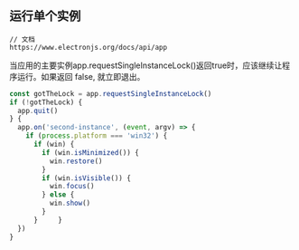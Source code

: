 ## 运行单个实例
```
// 文档
https://www.electronjs.org/docs/api/app
```
当应用的主要实例app.requestSingleInstanceLock()返回true时，应该继续让程序运行。如果返回 false, 就立即退出。
```javascript
const gotTheLock = app.requestSingleInstanceLock()
if (!gotTheLock) {
  app.quit()
} {
  app.on('second-instance', (event, argv) => {
    if (process.platform === 'win32') {
      if (win) {
        if (win.isMinimized()) {
          win.restore()
        }
        if (win.isVisible()) {
          win.focus()
        } else {
          win.show()
        }
      }     }
  })
}
```
